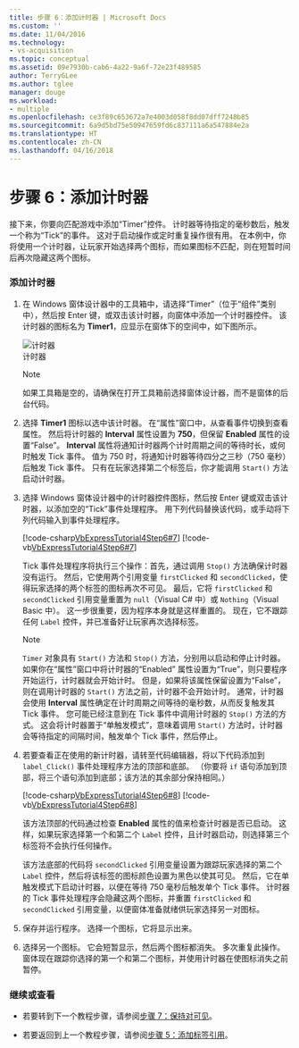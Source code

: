 ```yaml
---
title: 步骤 6：添加计时器 | Microsoft Docs
ms.custom: ''
ms.date: 11/04/2016
ms.technology:
- vs-acquisition
ms.topic: conceptual
ms.assetid: 09e7930b-cab6-4a22-9a6f-72e23f489585
author: TerryGLee
ms.author: tglee
manager: douge
ms.workload:
- multiple
ms.openlocfilehash: ce3f89c653672a7e4003d058f8dd07dff7248b85
ms.sourcegitcommit: 6a9d5bd75e50947659fd6c837111a6a547884e2a
ms.translationtype: HT
ms.contentlocale: zh-CN
ms.lasthandoff: 04/16/2018
---
```

# <a name="step-6-add-a-timer"></a>步骤 6：添加计时器
接下来，你要向匹配游戏中添加“Timer”控件。 计时器等待指定的毫秒数后，触发一个称为“Tick”的事件。 这对于启动操作或定时重复操作很有用。 在本例中，你将使用一个计时器，让玩家开始选择两个图标，而如果图标不匹配，则在短暂时间后再次隐藏这两个图标。  
  
### <a name="to-add-a-timer"></a>添加计时器  
  
1.  在 Windows 窗体设计器中的工具箱中，请选择“Timer”（位于“组件”类别中），然后按 Enter 键，或双击该计时器，向窗体中添加一个计时器控件。 该计时器的图标名为 **Timer1**，应显示在窗体下的空间中，如下图所示。  
  
     ![计时器](../ide/media/express_timer.png "Express_Timer")  
计时器  
  
    > [!NOTE]
    >  如果工具箱是空的，请确保在打开工具箱前选择窗体设计器，而不是窗体的后台代码。  
  
2.  选择 **Timer1** 图标以选中该计时器。 在“属性”窗口中，从查看事件切换到查看属性。 然后将计时器的 **Interval** 属性设置为 **750**，但保留 **Enabled** 属性的设置“False”。 **Interval** 属性将通知计时器两个计时周期之间的等待时长，或何时触发 Tick 事件。 值为 750 时，将通知计时器等待四分之三秒（750 毫秒）后触发 Tick 事件。 只有在玩家选择第二个标签后，你才能调用 `Start()` 方法启动计时器。  
  
3.  选择 Windows 窗体设计器中的计时器控件图标，然后按 Enter 键或双击该计时器，以添加空的“Tick”事件处理程序。 用下列代码替换该代码，或手动将下列代码输入到事件处理程序。  
  
     [!code-csharp[VbExpressTutorial4Step6#7](../ide/codesnippet/CSharp/step-6-add-a-timer_1.cs)]
     [!code-vb[VbExpressTutorial4Step6#7](../ide/codesnippet/VisualBasic/step-6-add-a-timer_1.vb)]  
  
     Tick 事件处理程序将执行三个操作：首先，通过调用 `Stop()` 方法确保计时器没有运行。 然后，它使用两个引用变量 `firstClicked` 和 `secondClicked`，使得玩家选择的两个标签的图标再次不可见。 最后，它将 `firstClicked` 和 `secondClicked` 引用变量重置为 `null`（Visual C# 中）或 `Nothing`（Visual Basic 中）。 这一步很重要，因为程序本身就是这样重置的。 现在，它不跟踪任何 `Label` 控件，并已准备好让玩家再次选择标签。  
  
    > [!NOTE]
    >  `Timer` 对象具有 `Start()` 方法和 `Stop()` 方法，分别用以启动和停止计时器。 如果你在“属性”窗口中将计时器的“Enabled” 属性设置为“True”，则只要程序开始运行，计时器就会开始计时。 但是，如果将该属性保留设置为“False”，则在调用计时器的 `Start()` 方法之前，计时器不会开始计时。 通常，计时器会使用 **Interval** 属性确定在计时周期之间等待的毫秒数，从而反复触发其 Tick 事件。 您可能已经注意到在 Tick 事件中调用计时器的 `Stop()` 方法的方式。 这会将计时器置于“单触发模式”，意味着调用 `Start()` 方法时，计时器会等待指定的间隔时间，触发单个 Tick 事件，然后停止。  
  
4.  若要查看正在使用的新计时器，请转至代码编辑器，将以下代码添加到 `label_Click()` 事件处理程序方法的顶部和底部。 （你要将 `if` 语句添加到顶部，将三个语句添加到底部；该方法的其余部分保持相同。）  
  
     [!code-csharp[VbExpressTutorial4Step6#8](../ide/codesnippet/CSharp/step-6-add-a-timer_2.cs)]
     [!code-vb[VbExpressTutorial4Step6#8](../ide/codesnippet/VisualBasic/step-6-add-a-timer_2.vb)]  
  
     该方法顶部的代码通过检查 **Enabled** 属性的值来检查计时器是否已启动。 这样，如果玩家选择第一个和第二个 `Label` 控件，且计时器启动，则选择第三个标签将不会执行任何操作。  
  
     该方法底部的代码将 `secondClicked` 引用变量设置为跟踪玩家选择的第二个 `Label` 控件，然后将该标签的图标颜色设置为黑色以使其可见。 然后，它在单触发模式下启动计时器，以便在等待 750 毫秒后触发单个 Tick 事件。 计时器的 Tick 事件处理程序会隐藏这两个图标，并重置 `firstClicked` 和 `secondClicked` 引用变量，以便窗体准备就绪供玩家选择另一对图标。  
  
5.  保存并运行程序。 选择一个图标，它将显示出来。  
  
6.  选择另一个图标。 它会短暂显示，然后两个图标都消失。 多次重复此操作。 窗体现在跟踪你选择的第一个和第二个图标，并使用计时器在使图标消失之前暂停。  
  
### <a name="to-continue-or-review"></a>继续或查看  
  
-   若要转到下一个教程步骤，请参阅[步骤 7：保持对可见](../ide/step-7-keep-pairs-visible.md)。  
  
-   若要返回到上一个教程步骤，请参阅[步骤 5：添加标签引用](../ide/step-5-add-label-references.md)。